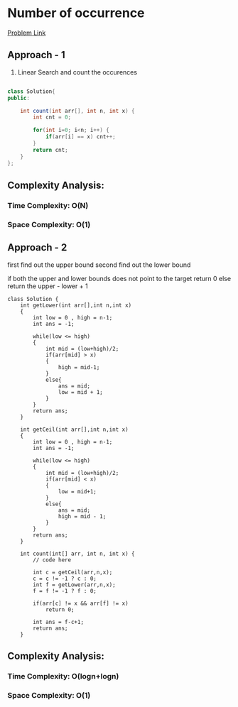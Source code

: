 # Number of occurrence

[Problem Link](https://www.geeksforgeeks.org/problems/number-of-occurrence2259/1)

## Approach - 1

1. Linear Search and count the occurences

```Java

class Solution{
public:

	int count(int arr[], int n, int x) {
	    int cnt = 0;

	    for(int i=0; i<n; i++) {
	        if(arr[i] == x) cnt++;
	    }
	    return cnt;
	}
};

```

## Complexity Analysis:

### Time Complexity: O(N)
### Space Complexity: O(1)


## Approach - 2

first find out the upper bound
second find out the lower bound

if both the upper and lower bounds does not point to the target
return 0
else
return the upper - lower + 1

```
class Solution {
    int getLower(int arr[],int n,int x)
    {
        int low = 0 , high = n-1;
        int ans = -1;
        
        while(low <= high)
        {
            int mid = (low+high)/2;
            if(arr[mid] > x)
            {
                high = mid-1;
            }
            else{
                ans = mid;
                low = mid + 1;
            }
        }
        return ans;   
    }
    
    int getCeil(int arr[],int n,int x)
    {
        int low = 0 , high = n-1;
        int ans = -1;
        
        while(low <= high)
        {
            int mid = (low+high)/2;
            if(arr[mid] < x)
            {
                low = mid+1;
            }
            else{
                ans = mid;
                high = mid - 1;
            }
        }
        return ans;
    }
    
    int count(int[] arr, int n, int x) {
        // code here
        
        int c = getCeil(arr,n,x);
        c = c != -1 ? c : 0;
        int f = getLower(arr,n,x);
        f = f != -1 ? f : 0;
        
        if(arr[c] != x && arr[f] != x)
            return 0;
        
        int ans = f-c+1;
        return ans;
    }
```

## Complexity Analysis:

### Time Complexity: O(logn+logn)
### Space Complexity: O(1)

